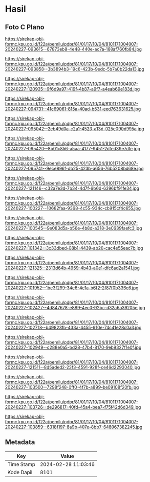 # Hasil

## Foto C Plano

https://sirekap-obj-formc.kpu.go.id/f22a/pemilu/pdpr/81/01/17/10/04/8101171004007-20240227-093615--67873eb8-4e48-440e-ac7a-168af760fb84.jpg

https://sirekap-obj-formc.kpu.go.id/f22a/pemilu/pdpr/81/01/17/10/04/8101171004007-20240227-093858--3b3894b3-19c6-423b-9edc-5b7a0b22da13.jpg

https://sirekap-obj-formc.kpu.go.id/f22a/pemilu/pdpr/81/01/17/10/04/8101171004007-20240227-120935--9f6d9a97-419f-4b87-a9f7-a4eab69e183d.jpg

https://sirekap-obj-formc.kpu.go.id/f22a/pemilu/pdpr/81/01/17/10/04/8101171004007-20240227-094731--41c69061-815a-40ad-b531-eed763631625.jpg

https://sirekap-obj-formc.kpu.go.id/f22a/pemilu/pdpr/81/01/17/10/04/8101171004007-20240227-095042--2eb49d0a-c2a1-4523-a13d-025e090d995a.jpg

https://sirekap-obj-formc.kpu.go.id/f22a/pemilu/pdpr/81/01/17/10/04/8101171004007-20240227-095420--8b01c856-a5aa-4177-9451-2dfed39e7dfe.jpg

https://sirekap-obj-formc.kpu.go.id/f22a/pemilu/pdpr/81/01/17/10/04/8101171004007-20240227-095741--9ece896f-db25-423b-a656-76b5208bd68e.jpg

https://sirekap-obj-formc.kpu.go.id/f22a/pemilu/pdpr/81/01/17/10/04/8101171004007-20240227-121146--c32a7e3d-7b34-4d7f-9b6d-6396bf91fe34.jpg

https://sirekap-obj-formc.kpu.go.id/f22a/pemilu/pdpr/81/01/17/10/04/8101171004007-20240227-100227--10682faa-9368-4c55-934c-cb915cf4c655.jpg

https://sirekap-obj-formc.kpu.go.id/f22a/pemilu/pdpr/81/01/17/10/04/8101171004007-20240227-100545--9e083d5a-b56e-4b8d-a318-3e0639faefc3.jpg

https://sirekap-obj-formc.kpu.go.id/f22a/pemilu/pdpr/81/01/17/10/04/8101171004007-20240227-101342--3c33dbed-08b1-4439-ab20-cac4e55eac7b.jpg

https://sirekap-obj-formc.kpu.go.id/f22a/pemilu/pdpr/81/01/17/10/04/8101171004007-20240227-121325--2313d64b-4959-4b43-a0e1-dfc6ad2a1541.jpg

https://sirekap-obj-formc.kpu.go.id/f22a/pemilu/pdpr/81/01/17/10/04/8101171004007-20240227-101952--1be3f299-34e6-4e1a-b6f2-2f87f0b336e6.jpg

https://sirekap-obj-formc.kpu.go.id/f22a/pemilu/pdpr/81/01/17/10/04/8101171004007-20240227-102427--4d847678-e889-4ec0-92bc-d32a6a39205e.jpg

https://sirekap-obj-formc.kpu.go.id/f22a/pemilu/pdpr/81/01/17/10/04/8101171004007-20240227-102718--b49823fb-433a-4455-910e-74c41e28c0a3.jpg

https://sirekap-obj-formc.kpu.go.id/f22a/pemilu/pdpr/81/01/17/10/04/8101171004007-20240227-102949--c288e0a5-bd28-47b4-8170-9eb9327f1e0f.jpg

https://sirekap-obj-formc.kpu.go.id/f22a/pemilu/pdpr/81/01/17/10/04/8101171004007-20240227-121511--8d5aded2-23f3-4591-928f-ce46d2293040.jpg

https://sirekap-obj-formc.kpu.go.id/f22a/pemilu/pdpr/81/01/17/10/04/8101171004007-20240227-103500--7298f248-0ff0-4f7b-a899-be09108f20fb.jpg

https://sirekap-obj-formc.kpu.go.id/f22a/pemilu/pdpr/81/01/17/10/04/8101171004007-20240227-103726--de296817-40fd-45a4-bea7-f75f42d6d349.jpg

https://sirekap-obj-formc.kpu.go.id/f22a/pemilu/pdpr/81/01/17/10/04/8101171004007-20240227-103859--6318f197-8a9b-407e-8bb7-648067382245.jpg


## Metadata

| Key        | Value               |
| ---------- | ------------------- |
| Time Stamp | 2024-02-28 11:03:46 |
| Kode Dapil | 8101                |



